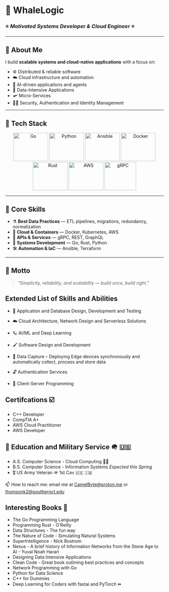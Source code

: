 # 🌊 WhaleLogic  

### ⭐ *Motivated Systems Developer & Cloud Engineer* ⭐  

---

## 🐋 About Me  
I build **scalable systems and cloud-native applications** with a focus on:  
- ⚙️ Distributed & reliable software  
- ☁️ Cloud infrastructure and automation  
- 🧠 AI-driven applications and agents
- 🍍 Data-Intensive Applications
- 🛩️ Micro-Services
- 💂‍♂️ Security, Authentication and Identity Management

---

## 🚀 Tech Stack  

<p align="center">
  <img src="https://cdn.jsdelivr.net/gh/devicons/devicon@latest/icons/go/go-original-wordmark.svg" width="110" height="90" alt="Go"/>
  <img src="https://cdn.jsdelivr.net/gh/devicons/devicon@latest/icons/python/python-original-wordmark.svg" width="110" height="90" alt="Python"/>
  <img src="ansible.svg" width="110" height="90" alt="Ansible"/>
  <img src="https://cdn.jsdelivr.net/gh/devicons/devicon@latest/icons/docker/docker-original-wordmark.svg" width="110" height="90" alt="Docker"/>
  <img src="https://cdn.jsdelivr.net/gh/devicons/devicon@latest/icons/rust/rust-original.svg" width="110" height="90" alt="Rust"/>
  <img src="https://cdn.jsdelivr.net/gh/devicons/devicon@latest/icons/amazonwebservices/amazonwebservices-plain-wordmark.svg" width="110" height="90" alt="AWS"/>
  <img src="https://cdn.jsdelivr.net/gh/devicons/devicon@latest/icons/grpc/grpc-original.svg" width="100" height="90" alt="gRPC"/>
</p>

---

## 🔑 Core Skills  
- ⚗️ **Best Data Practices** — ETL pipelines, migrations, redundancy, normalization  
- 🐳 **Cloud & Containers** — Docker, Kubernetes, AWS  
- 📡 **APIs & Services** — gRPC, REST, GraphQL  
- 🦀 **Systems Development** — Go, Rust, Python  
- 🛠 **Automation & IaC** — Ansible, Terraform  

---

## 🌟 Motto  
> *“Simplicity, reliability, and scalability — build once, build right.”*

## Extended List of Skills and Abilities 


- 🏏 Application and Database Design, Development and Testing

- ☁️ Cloud Architecture, Network Design and Serverless Solutions

- 🪐 AI/ML and Deep Learning

- 🖌️ Software Design and Development

- 📡 Data Capture – Deploying Edge devices synchronously and automatically collect, process and store data

- 🔓 Authentication Services

- 👭 Client-Server Programming


  
## Certifcations ☑️

<ul>
        <li>C++ Developer</li>
        <li>CompTIA A+</li>
        <li>AWS Cloud Practitioner</li>
        <li>AWS Developer</li>
</ul>

## 🏫 Education and Military Service 🪖 🇺🇸


<ul>
        <li> A.S. Computer Science - Cloud Computing 👨‍🎓 </li>    
        <li>B.S. Computer Science - Information Systems <em>Expected this Spring</em></li>
        <li>🎖️ US Army Veteran 🪖 1st Cav 🇺🇸 🇮🇶 </li>
</ul>

📫 How to reach me: email me at CamelByte@proton.me or thomsonk2@southernct.edu

## Interesting Books 📗

- The Go Programming Language 
- Programming Rust - O'Reilly
- Data Structures - The fun way
- The Nature of Code - Simulating Natural Systems
- SuperIntelligence - Nick Bostrom 
- Nexus - A brief history of Information Networks from the Stone Age to AI - Yuval Noah Harari
- Designing Data Intensive Applications
- Clean Code - Great book outlining best practices and concepts
- Network Programming with Go
- Python for Data Science
- C++ for Dummies
- Deep Learning for Coders with fastai and PyTorch ⏩ 
